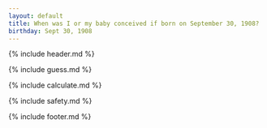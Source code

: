 ```yaml
---
layout: default
title: When was I or my baby conceived if born on September 30, 1908?
birthday: Sept 30, 1908
---
```


{% include header.md %}

{% include guess.md %}

{% include calculate.md %}

{% include safety.md %}

{% include footer.md %}



